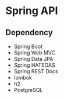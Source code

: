 # Spring API

## Dependency
- Spring Boot
- Spring Web MVC
- Spring Data JPA
- Spring HATEOAS
- Spring REST Docs
- lombok
- h2
- PostgreSQL